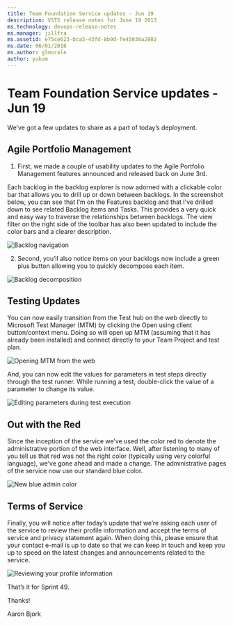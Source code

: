 ```yaml
---
title: Team Foundation Service updates - Jun 19
description: VSTS release notes for June 19 2013
ms.technology: devops-release-notes
ms.manager: jillfra
ms.assetid: e75ce623-bca3-43fd-8b9d-fe45038a2802
ms.date: 06/01/2016
ms.author: glmorale
author: yukom
---
```


# Team Foundation Service updates - Jun 19

We’ve got a few updates to share as a part of today’s deployment.

## Agile Portfolio Management

1.  First, we made a couple of usability updates to the Agile Portfolio Management features announced and released back on June 3rd.

Each backlog in the backlog explorer is now adorned with a clickable color bar that allows you to drill up or down between backlogs. In the screenshot below, you can see that I’m on the Features backlog and that I’ve drilled down to see related Backlog items and Tasks. This provides a very quick and easy way to traverse the relationships between backlogs. The view filter on the right side of the toolbar has also been updated to include the color bars and a clearer description.

![Backlog navigation](media/6_19_01.png)

2.  Second, you’ll also notice items on your backlogs now include a green plus button allowing you to quickly decompose each item.

![Backlog decomposition](media/6_19_02.png)

## Testing Updates

You can now easily transition from the Test hub on the web directly to Microsoft Test Manager (MTM) by clicking the Open using client button/context menu. Doing so will open up MTM (assuming that it has already been installed) and connect directly to your Team Project and test plan.

![Opening MTM from the web](media/6_19_03.png)

And, you can now edit the values for parameters in test steps directly through the test runner. While running a test, double-click the value of a parameter to change its value.

![Editing parameters during test execution](media/6_19_04.png)

## Out with the Red

Since the inception of the service we’ve used the color red to denote the administrative portion of the web interface. Well, after listening to many of you tell us that red was not the right color (typically using very colorful language), we’ve gone ahead and made a change. The administrative pages of the service now use our standard blue color.

![New blue admin color](media/6_19_05.png)

## Terms of Service

Finally, you will notice after today’s update that we’re asking each user of the service to review their profile information and accept the terms of service and privacy statement again. When doing this, please ensure that your contact e-mail is up to date so that we can keep in touch and keep you up to speed on the latest changes and announcements related to the service.

![Reviewing your profile information](media/6_19_06.png)

That’s it for Sprint 49.

Thanks!

Aaron Bjork
